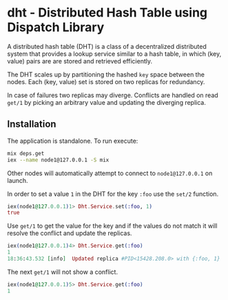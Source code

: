 # dht - Distributed Hash Table using Dispatch Library

A distributed hash table (DHT) is a class of a decentralized distributed system that provides a lookup service similar to a hash table, in which (key, value) pairs are are stored and retrieved efficiently.

The DHT scales up by partitioning the hashed `key` space between the nodes. Each (key, value) set is stored on two replicas for redundancy.

In case of failures two replicas may diverge. Conflicts are handled on read `get/1` by picking an arbitrary value and updating the diverging replica.

## Installation

The application is standalone. To run execute:

```bash
mix deps.get
iex --name node1@127.0.0.1 -S mix
```

Other nodes will automatically attempt to connect to `node1@127.0.0.1` on launch.

In order to set a value `1` in the DHT for the key `:foo` use the `set/2` function.

```elixir
iex(node1@127.0.0.1)1> Dht.Service.set(:foo, 1)
true
```

Use `get/1` to get the value for the key and if the values do not match it will resolve the conflict and update the replicas.

```elixir
iex(node1@127.0.0.1)4> Dht.Service.get(:foo)
1
18:36:43.532 [info]  Updated replica #PID<15428.208.0> with {:foo, 1}
```

The next `get/1` will not show a conflict.

```elixir
iex(node1@127.0.0.1)5> Dht.Service.get(:foo)
1
```
